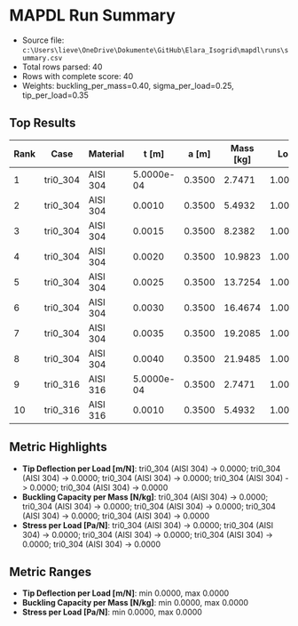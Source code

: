 # MAPDL Run Summary

- Source file: `c:\Users\lieve\OneDrive\Dokumente\GitHub\Elara_Isogrid\mapdl\runs\summary.csv`
- Total rows parsed: 40
- Rows with complete score: 40
- Weights: buckling_per_mass=0.40, sigma_per_load=0.25, tip_per_load=0.35

## Top Results

| Rank | Case | Material | t [m] | a [m] | Mass [kg] | Load [N] | Buckling/Mass | Tip/Load | Sigma/Load | Score |
| --- | --- | --- | --- | --- | --- | --- | --- | --- | --- | --- |
| 1 | tri0_304 | AISI 304 | 5.0000e-04 | 0.3500 | 2.7471 | 1.0000e+04 | 0.0000 | 0.0000 | 0.0000 | 1.0000 |
| 2 | tri0_304 | AISI 304 | 0.0010 | 0.3500 | 5.4932 | 1.0000e+04 | 0.0000 | 0.0000 | 0.0000 | 1.0000 |
| 3 | tri0_304 | AISI 304 | 0.0015 | 0.3500 | 8.2382 | 1.0000e+04 | 0.0000 | 0.0000 | 0.0000 | 1.0000 |
| 4 | tri0_304 | AISI 304 | 0.0020 | 0.3500 | 10.9823 | 1.0000e+04 | 0.0000 | 0.0000 | 0.0000 | 1.0000 |
| 5 | tri0_304 | AISI 304 | 0.0025 | 0.3500 | 13.7254 | 1.0000e+04 | 0.0000 | 0.0000 | 0.0000 | 1.0000 |
| 6 | tri0_304 | AISI 304 | 0.0030 | 0.3500 | 16.4674 | 1.0000e+04 | 0.0000 | 0.0000 | 0.0000 | 1.0000 |
| 7 | tri0_304 | AISI 304 | 0.0035 | 0.3500 | 19.2085 | 1.0000e+04 | 0.0000 | 0.0000 | 0.0000 | 1.0000 |
| 8 | tri0_304 | AISI 304 | 0.0040 | 0.3500 | 21.9485 | 1.0000e+04 | 0.0000 | 0.0000 | 0.0000 | 1.0000 |
| 9 | tri0_316 | AISI 316 | 5.0000e-04 | 0.3500 | 2.7471 | 1.0000e+04 | 0.0000 | 0.0000 | 0.0000 | 1.0000 |
| 10 | tri0_316 | AISI 316 | 0.0010 | 0.3500 | 5.4932 | 1.0000e+04 | 0.0000 | 0.0000 | 0.0000 | 1.0000 |

## Metric Highlights

- **Tip Deflection per Load [m/N]**: tri0_304 (AISI 304) -> 0.0000; tri0_304 (AISI 304) -> 0.0000; tri0_304 (AISI 304) -> 0.0000; tri0_304 (AISI 304) -> 0.0000; tri0_304 (AISI 304) -> 0.0000
- **Buckling Capacity per Mass [N/kg]**: tri0_304 (AISI 304) -> 0.0000; tri0_304 (AISI 304) -> 0.0000; tri0_304 (AISI 304) -> 0.0000; tri0_304 (AISI 304) -> 0.0000; tri0_304 (AISI 304) -> 0.0000
- **Stress per Load [Pa/N]**: tri0_304 (AISI 304) -> 0.0000; tri0_304 (AISI 304) -> 0.0000; tri0_304 (AISI 304) -> 0.0000; tri0_304 (AISI 304) -> 0.0000; tri0_304 (AISI 304) -> 0.0000

## Metric Ranges

- **Tip Deflection per Load [m/N]**: min 0.0000, max 0.0000
- **Buckling Capacity per Mass [N/kg]**: min 0.0000, max 0.0000
- **Stress per Load [Pa/N]**: min 0.0000, max 0.0000
